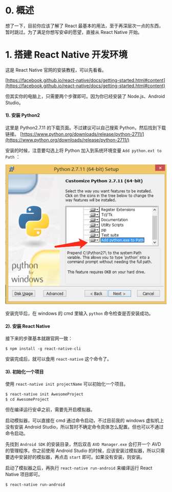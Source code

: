 # 0. 概述

想了一下，目前你应该了解了 React 最基本的用法，至于再深层次一点的东西，暂时跳过。为了满足你想写安卓的愿望，直接从 React Native 开始。

# 1. 搭建 React Native 开发环境

这是 React Native 官网的安装教程，可以先看看。

[https://facebook.github.io/react-native/docs/getting-started.html#content](https://facebook.github.io/react-native/docs/getting-started.html#content)

但其实你的电脑上，只需要两个步骤即可。因为你已经安装了 Node.js、Android Studio。


#### 1). 安装 Python2

这里是 Python2.7.11 的下载页面。不过建议可以自己搜索 Python，然后找到下载链接。
[https://www.python.org/downloads/release/python-2711/](https://www.python.org/downloads/release/python-2711/)

安装的时候，注意要勾选上将 Python 加入到系统环境变量 `Add python.ext to Path` ：

![add-python-path.png](./2016-09-10/images/add-python-path.png)

安装完毕后，在 windows 的 cmd 里输入 `python` 命令检查是否安装成功。

#### 2). 安装 React Native

接下来的步骤基本就跟官网一致：

```
$ npm install -g react-native-cli
```

安装完成后，就可以食用 `react-native` 这个命令了。

#### 3). 初始化一个项目

使用 `react-native init projectName` 可以初始化一个项目。

```
$ react-native init AwesomeProject
$ cd AwesomeProject
```

但在编译运行安卓之前，需要先开启模拟器。

启动模拟器，可以直接在 cmd 通过命令启动，不过目前我的 windows 虚拟机上没有安装 Android Studio，所以暂时不确定命令具体怎么配置。但也可以不通过命令启动。

先找到 `Android SDK` 的安装目录，然后双击 `AVD Manager.exe` 会打开一个 AVD 的管理程序。你之前使用 Android Studio 的时候，应该安装过模拟器，所以只需要选中安装好的模拟器，再点击 `start` 即可。如果没有安装，则安装。

启动了模拟器之后，再执行 `react-native run-android` 来编译运行 React Native 项目即可。

```
$ react-native run-android
```

